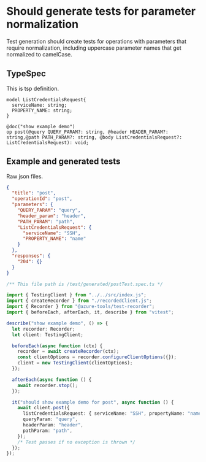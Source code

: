 # Should generate tests for parameter normalization

Test generation should create tests for operations with parameters that require normalization, including uppercase parameter names that get normalized to camelCase.

## TypeSpec

This is tsp definition.

```tsp
model ListCredentialsRequest{
  serviceName: string;
  PROPERTY_NAME: string;
}

@doc("show example demo")
op post(@query QUERY_PARAM?: string, @header HEADER_PARAM?: string,@path PATH_PARAM?: string, @body ListCredentialsRequest?: ListCredentialsRequest): void;
```

## Example and generated tests

Raw json files.

```json for post
{
  "title": "post",
  "operationId": "post",
  "parameters": {
    "QUERY_PARAM": "query",
    "header_param": "header",
    "PATH_PARAM": "path",
    "ListCredentialsRequest": {
      "serviceName": "SSH",
      "PROPERTY_NAME": "name"
    }
  },
  "responses": {
    "204": {}
  }
}
```

```ts tests postTest
/** This file path is /test/generated/postTest.spec.ts */

import { TestingClient } from "../../src/index.js";
import { createRecorder } from "./recordedClient.js";
import { Recorder } from "@azure-tools/test-recorder";
import { beforeEach, afterEach, it, describe } from "vitest";

describe("show example demo", () => {
  let recorder: Recorder;
  let client: TestingClient;

  beforeEach(async function (ctx) {
    recorder = await createRecorder(ctx);
    const clientOptions = recorder.configureClientOptions({});
    client = new TestingClient(clientOptions);
  });

  afterEach(async function () {
    await recorder.stop();
  });

  it("should show example demo for post", async function () {
    await client.post({
      listCredentialsRequest: { serviceName: "SSH", propertyName: "name" },
      queryParam: "query",
      headerParam: "header",
      pathParam: "path",
    });
    /* Test passes if no exception is thrown */
  });
});
```
